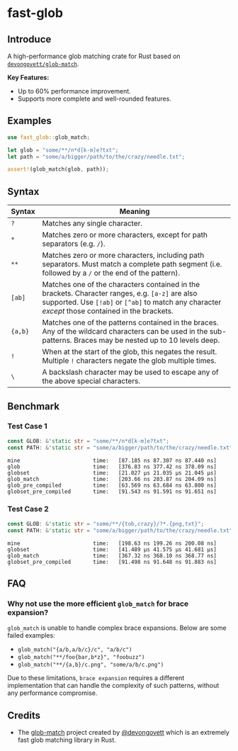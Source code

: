 # fast-glob

## Introduce

A high-performance glob matching crate for Rust based on [`devongovett/glob-match`](https://github.com/devongovett/glob-match).

**Key Features:**

- Up to 60% performance improvement.
- Supports more complete and well-rounded features.

## Examples

```rust
use fast_glob::glob_match;

let glob = "some/**/n*d[k-m]e?txt";
let path = "some/a/bigger/path/to/the/crazy/needle.txt";

assert!(glob_match(glob, path));
```

## Syntax

| Syntax  | Meaning                                                                                                                                                                                             |
| ------- | --------------------------------------------------------------------------------------------------------------------------------------------------------------------------------------------------- |
| `?`     | Matches any single character.                                                                                                                                                                       |
| `*`     | Matches zero or more characters, except for path separators (e.g. `/`).                                                                                                                             |
| `**`    | Matches zero or more characters, including path separators. Must match a complete path segment (i.e. followed by a `/` or the end of the pattern).                                                  |
| `[ab]`  | Matches one of the characters contained in the brackets. Character ranges, e.g. `[a-z]` are also supported. Use `[!ab]` or `[^ab]` to match any character _except_ those contained in the brackets. |
| `{a,b}` | Matches one of the patterns contained in the braces. Any of the wildcard characters can be used in the sub-patterns. Braces may be nested up to 10 levels deep.                                     |
| `!`     | When at the start of the glob, this negates the result. Multiple `!` characters negate the glob multiple times.                                                                                     |
| `\`     | A backslash character may be used to escape any of the above special characters.                                                                                                                    |

## Benchmark

### Test Case 1

```rust
const GLOB: &'static str = "some/**/n*d[k-m]e?txt";
const PATH: &'static str = "some/a/bigger/path/to/the/crazy/needle.txt";
```

```
mine                       time:   [87.185 ns 87.307 ns 87.440 ns]
glob                       time:   [376.83 ns 377.42 ns 378.09 ns]
globset                    time:   [21.027 µs 21.035 µs 21.045 µs]
glob_match                 time:   [203.66 ns 203.87 ns 204.09 ns]
glob_pre_compiled          time:   [63.569 ns 63.684 ns 63.800 ns]
globset_pre_compiled       time:   [91.543 ns 91.591 ns 91.651 ns]
```

### Test Case 2

```rust
const GLOB: &'static str = "some/**/{tob,crazy}/?*.{png,txt}";
const PATH: &'static str = "some/a/bigger/path/to/the/crazy/needle.txt";
```

```
mine                       time:   [198.63 ns 199.26 ns 200.08 ns]
globset                    time:   [41.489 µs 41.575 µs 41.681 µs]
glob_match                 time:   [367.32 ns 368.10 ns 368.77 ns]
globset_pre_compiled       time:   [91.498 ns 91.648 ns 91.883 ns]
```

## FAQ

### Why not use the more efficient `glob_match` for brace expansion?

`glob_match` is unable to handle complex brace expansions. Below are some failed examples:

- `glob_match("{a/b,a/b/c}/c", "a/b/c")`
- `glob_match("**/foo{bar,b*z}", "foobuzz")`
- `glob_match("**/{a,b}/c.png", "some/a/b/c.png")`

Due to these limitations, `brace expansion` requires a different implementation that can handle the complexity of such patterns, without any performance compromise.

## Credits

- The [glob-match](https://github.com/devongovett/glob-match) project created by [@devongovett](https://github.com/devongovett) which is an extremely fast glob matching library in Rust.
